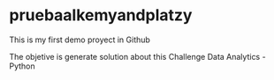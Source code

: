 # pruebaalkemyandplatzy
This is my first demo proyect  in Github

The objetive is generate solution about this Challenge Data Analytics - Python
